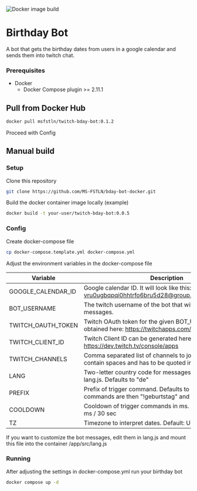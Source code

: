 ![Docker image build](https://github.com/MS-FSTLN/bday-bot-docker/actions/workflows/docker-image.yml/badge.svg)
# Birthday Bot

A bot that gets the birthday dates from users in a google calendar and sends them into twitch chat.

### Prerequisites

* Docker
  * Docker Compose plugin >= 2.11.1

## Pull from Docker Hub

```sh
docker pull msfstln/twitch-bday-bot:0.1.2
```

Proceed with Config

## Manual build

### Setup

Clone this repository

```sh
git clone https://github.com/MS-FSTLN/bday-bot-docker.git
```

Build the docker container image locally (example)
```sh
docker build -t your-user/twitch-bday-bot:0.0.5
```

### Config
Create docker-compose file
```sh
cp docker-compose.template.yml docker-compose.yml
```

Adjust the environment variables in the docker-compose file

Variable | Description
--- | ---
GOOGLE_CALENDAR_ID | Google calendar ID. It will look like this: vru0ugbqpqi0hhtrfo6bru5d28@group.calendar.google.com
BOT_USERNAME | The twitch username of the bot that will be used to send the messages.
TWITCH_OAUTH_TOKEN | Twitch OAuth token for the given BOT_USERNAME - can be obtained here: https://twitchapps.com/tmi/
TWITCH_CLIENT_ID | Twitch Client ID can be generated here: https://dev.twitch.tv/console/apps
TWITCH_CHANNELS | Comma separated list of channels to join. List must not contain spaces and has to be quoted in double quotes
LANG | Two-letter country code for messages. Must be defined in lang.js. Defaults to "de"
PREFIX | Prefix of trigger command. Defaults to "!", trigger commands are then "!geburtstag" and "!bday"
COOLDOWN | Cooldown of trigger commands in ms. Defaults to 30000 ms / 30 sec
TZ | Timezone to interpret dates. Default: UTC

If you want to customize the bot messages, edit them in lang.js and mount this file into the container /app/src/lang.js

### Running
After adjusting the settings in docker-compose.yml run your birthday bot
```sh
docker compose up -d
```
